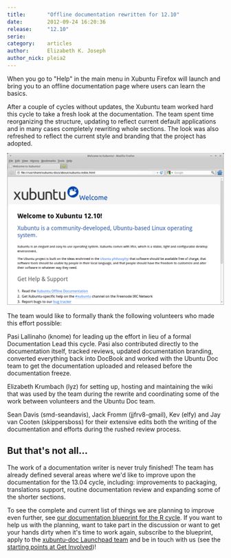 ```yaml
---
title:       "Offline documentation rewritten for 12.10"
date:        2012-09-24 16:20:36
release:     "12.10"
serie:       
category:    articles
author:      Elizabeth K. Joseph
author_nick: pleia2
---
```


When you go to "Help" in the main menu in Xubuntu Firefox will launch and bring you to an offline documentation page where users can learn the basics.

After a couple of cycles without updates, the Xubuntu team worked hard this cycle to take a fresh look at the documentation. The team spent time reorganizing the structure, updating to reflect current default applications and in many cases completely rewriting whole sections. The look was also refreshed to reflect the current style and branding that the project has adopted.

![](/assets/articles/2012/xubuntu_docs_1210.png)

The team would like to formally thank the following volunteers who made this effort possible:

Pasi Lallinaho (knome) for leading up the effort in lieu of a formal Documentation Lead this cycle. Pasi also contributed directly to the documentation itself, tracked reviews, updated documentation branding, converted everything back into DocBook and worked with the Ubuntu Doc team to get the documentation uploaded and released before the documentation freeze.

Elizabeth Krumbach (lyz) for setting up, hosting and maintaining the wiki that was used by the team during the rewrite and coordinating some of the work between volunteers and the Ubuntu Doc team.

Sean Davis (smd-seandavis), Jack Fromm (jjfrv8-gmail), Kev (elfy) and Jay van Cooten (skippersboss) for their extensive edits both the writing of the documentation and efforts during the rushed review process.

But that's not all...
---------------------

The work of a documentation writer is never truly finished! The team has already defined several areas where we'd like to improve upon the documentation for the 13.04 cycle, including: improvements to packaging, translations support, routine documentation review and expanding some of the shorter sections.

To see the complete and current list of things we are planning to improve even further, see [our documentation blueprint for the R cycle](https://blueprints.launchpad.net/ubuntu/+spec/other-r-xubuntu-docs). If you want to help us with the planning, want to take part in the discussion or want to get your hands dirty when it's time to work again, subscribe to the blueprint, apply to the [xubuntu-doc Launchpad team](https://launchpad.net/~xubuntu-doc) and be in touch with us (see the [starting points at Get Involved](http://xubuntu.org/contribute/))!
